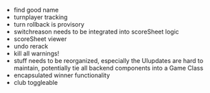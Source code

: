 - find good name
- turnplayer tracking
- turn rollback is provisory
- switchreason needs to be integrated into scoreSheet logic
- scoreSheet viewer
- undo rerack
- kill all warnings!
- stuff needs to be reorganized, especially the UIupdates are hard to maintain, potentially tie all backend components into a Game Class
- encapsulated winner functionality
- club toggleable